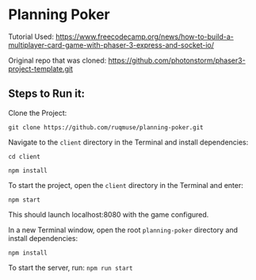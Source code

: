 # Planning Poker

Tutorial Used: https://www.freecodecamp.org/news/how-to-build-a-multiplayer-card-game-with-phaser-3-express-and-socket-io/

Original repo that was cloned: https://github.com/photonstorm/phaser3-project-template.git

## Steps to Run it:
Clone the Project:

`git clone https://github.com/ruqmuse/planning-poker.git`

Navigate to the `client` directory in the Terminal and install dependencies:

`cd client`

`npm install`

To start the project, open the `client` directory in the Terminal and enter:

`npm start`

This should launch localhost:8080 with the game configured.

In a new Terminal window, open the root `planning-poker` directory and install dependencies:

`npm install`

To start the server, run: `npm run start`
